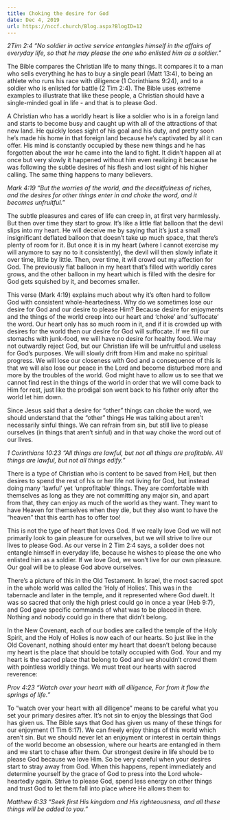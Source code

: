 ```yaml
---
title: Choking the desire for God
date: Dec 4, 2019
url: https://nccf.church/Blog.aspx?BlogID=12
---
```


*2Tim 2:4 “No soldier in active service entangles himself in the affairs of everyday life, so that he may please the one who enlisted him as a soldier.”*

The Bible compares the Christian life to many things. It compares it to a man who sells everything he has to buy a single pearl (Matt 13:4), to being an athlete who runs his race with diligence (1 Corinthians 9:24), and to a soldier who is enlisted for battle (2 Tim 2:4). The Bible uses extreme examples to illustrate that like these people, a Christian should have a single-minded goal in life - and that is to please God.

A Christian who has a worldly heart is like a soldier who is in a foreign land and starts to become busy and caught up with all of the attractions of that new land. He quickly loses sight of his goal and his duty, and pretty soon he’s made his home in that foreign land because he’s captivated by all it can offer. His mind is constantly occupied by these new things and he has forgotten about the war he came into the land to fight. It didn’t happen all at once but very slowly it happened without him even realizing it because he was following the subtle desires of his flesh and lost sight of his higher calling. The same thing happens to many believers.

*Mark 4:19 “But the worries of the world, and the deceitfulness of riches, and the desires for other things enter in and choke the word, and it becomes unfruitful.”*

The subtle pleasures and cares of life can creep in, at first very harmlessly. But then over time they start to grow. It’s like a little flat balloon that the devil slips into my heart. He will deceive me by saying that it’s just a small insignificant deflated balloon that doesn’t take up much space, that there’s plenty of room for it. But once it is in my heart (where I cannot exercise my will anymore to say no to it consistently), the devil will then slowly inflate it over time, little by little. Then, over time, it will crowd out my affection for God. The previously flat balloon in my heart that’s filled with worldly cares grows, and the other balloon in my heart which is filled with the desire for God gets squished by it, and becomes smaller.

This verse (Mark 4:19) explains much about why it’s often hard to follow God with consistent whole-heartedness. Why do we sometimes lose our desire for God and our desire to please Him? Because desire for enjoyments and the things of the world creep into our heart and ‘choke’ and ‘suffocate’ the word. Our heart only has so much room in it, and if it is crowded up with desires for the world then our desire for God will suffocate. If we fill our stomachs with junk-food, we will have no desire for healthy food. We may not outwardly reject God, but our Christian life will be unfruitful and useless for God’s purposes. We will slowly drift from Him and make no spiritual progress. We will lose our closeness with God and a consequence of this is that we will also lose our peace in the Lord and become disturbed more and more by the troubles of the world. God might have to allow us to see that we cannot find rest in the things of the world in order that we will come back to Him for rest, just like the prodigal son went back to his father only after the world let him down.

Since Jesus said that a desire for “other” things can choke the word, we should understand that the “other” things He was talking about aren’t necessarily sinful things. We can refrain from sin, but still live to please ourselves (in things that aren’t sinful) and in that way choke the word out of our lives.

*1 Corinthians 10:23 “All things are lawful, but not all things are profitable. All things are lawful, but not all things edify.”*

There is a type of Christian who is content to be saved from Hell, but then desires to spend the rest of his or her life not living for God, but instead doing many ‘lawful’ yet ‘unprofitable’ things. They are comfortable with themselves as long as they are not committing any major sin, and apart from that, they can enjoy as much of the world as they want. They want to have Heaven for themselves when they die, but they also want to have the “heaven” that this earth has to offer too!

This is not the type of heart that loves God. If we really love God we will not primarily look to gain pleasure for ourselves, but we will strive to live our lives to please God. As our verse in 2 Tim 2:4 says, a solider does not entangle himself in everyday life, because he wishes to please the one who enlisted him as a soldier. If we love God, we won’t live for our own pleasure. Our goal will be to please God above ourselves.

There’s a picture of this in the Old Testament. In Israel, the most sacred spot in the whole world was called the ‘Holy of Holies’. This was in the tabernacle and later in the temple, and it represented where God dwelt. It was so sacred that only the high priest could go in once a year (Heb 9:7), and God gave specific commands of what was to be placed in there. Nothing and nobody could go in there that didn’t belong.

In the New Covenant, each of our bodies are called the temple of the Holy Spirit, and the Holy of Holies is now each of our hearts. So just like in the Old Covenant, nothing should enter my heart that doesn’t belong because my heart is the place that should be totally occupied with God. Your and my heart is the sacred place that belong to God and we shouldn’t crowd them with pointless worldly things. We must treat our hearts with sacred reverence:

*Prov 4:23 “Watch over your heart with all diligence, For from it flow the springs of life.”*

To “watch over your heart with all diligence” means to be careful what you set your primary desires after. It’s not sin to enjoy the blessings that God has given us. The Bible says that God has given us many of these things for our enjoyment (1 Tim 6:17). We can freely enjoy things of this world which aren’t sin. But we should never let an enjoyment or interest in certain things of the world become an obsession, where our hearts are entangled in them and we start to chase after them. Our strongest desire in life should be to please God because we love Him. So be very careful when your desires start to stray away from God. When this happens, repent immediately and determine yourself by the grace of God to press into the Lord whole-heartedly again. Strive to please God, spend less energy on other things and trust God to let them fall into place where He allows them to:

*Matthew 6:33 “Seek first His kingdom and His righteousness, and all these things will be added to you.”*

